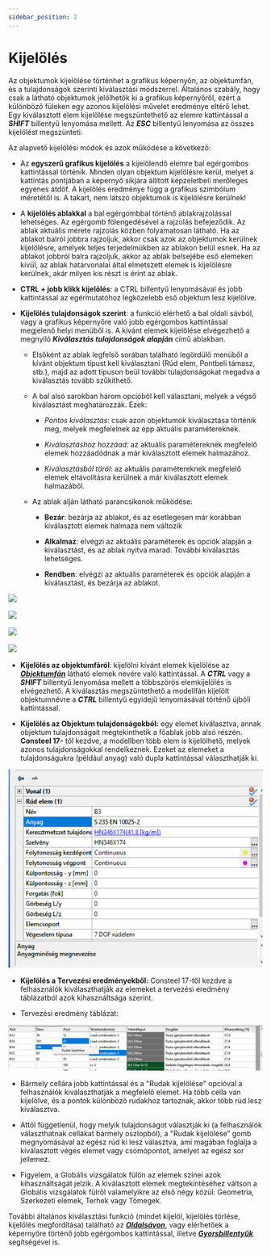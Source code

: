 ```yaml
---
sidebar_position: 2
---
```

# Kijelölés



Az objektumok kijelölése történhet a grafikus képernyőn, az objektumfán, és a tulajdonságok szerinti kiválasztási módszerrel. Általános szabály, hogy csak a látható objektumok jelölhetők ki a grafikus képernyőről, ezért a különböző füleken egy azonos kijelölési művelet eredménye eltérő lehet. Egy kiválasztott elem kijelölése megszüntethető az elemre kattintással a _**SHIFT**_ billentyű lenyomása mellett. Az _**ESC**_ billentyű lenyomása az összes kijelölést megszünteti.

Az alapvető kijelölési módok és azok működése a következő:


- Az **egyszerű grafikus kijelölés** a kijelölendő elemre bal egérgombos kattintással történik. Minden olyan objektum kijelölésre kerül, melyet a kattintás pontjában a képernyő síkjára állított képzeletbeli merőleges egyenes átdöf. A kijelölés eredménye függ a grafikus szimbólum méretétől is. A takart, nem látszó objektumok is kijelölésre kerülnek!


* A **kijelölés ablakkal** a bal egérgombbal történő ablakrajzolással lehetséges. Az egérgomb fölengedésével a rajzolás befejeződik. Az ablak aktuális mérete rajzolás közben folyamatosan látható. Ha az ablakot balról jobbra rajzoljuk, akkor csak azok az objektumok kerülnek kijelölésre, amelyek teljes terjedelmükben az ablakon belül esnek. Ha az ablakot jobbról balra rajzoljuk, akkor az ablak belsejébe eső elemeken kívül, az ablak határvonalai által elmetszett elemek is kijelölésre kerülnek, akár milyen kis részt is érint az ablak.


- **CTRL + jobb klikk kijelölés**: a CTRL billentyű lenyomásával és jobb kattintással az egérmutatóhoz legközelebb eső objektum lesz kijelölve.



* **Kijelölés tulajdonságok szerint**: a funkció elérhető a bal oldali sávból, vagy a grafikus képernyőre való jobb egérgombos kattintással megjelenő helyi menüből is. A kívánt elemek kijelölése elvégezhető a megnyíló **_Kiválasztás tulajdonságok alapján_** című ablakban.

  - Elsőként az ablak legfelső sorában található legördülő menüből a kívánt objektum típust kell kiválasztani (Rúd elem, Pontbeli támasz, stb.), majd az adott típuson beül további tulajdonságokat megadva a kiválasztás tovább szűkíthető.


  - A bal alsó sarokban három opcióból kell választani, melyek a végső kiválasztást meghatározzák. Ezek:

    - _Pontos kiválasztás_: csak azon objektumok kiválasztása történik meg, melyek megfelelnek az épp aktuális paramétereknek.
  
    - _Kiválasztáshoz hozzáad_: az aktuális paramétereknek megfelelő elemek hozzáadódnak a már kiválasztott elemek halmazához.
    
    - _Kiválasztásból töröl_: az aktuális paramétereknek megfelelő elemek eltávolításra kerülnek a már kiválasztott elemek halmazából.


  * Az ablak alján látható parancsikonok működése:

    - **Bezár**: bezárja az ablakot, és az esetlegesen már korábban kiválasztott elemek halmaza nem változik
   
    - **Alkalmaz**: elvégzi az aktuális paraméterek és opciók alapján a kiválasztást, és az ablak nyitva marad. További kiválasztás lehetséges.
   
    - **Rendben**: elvégzi az aktuális paraméterek és opciók alapján a kiválasztást, és bezárja az ablakot.

[![](https://www.Consteelsoftware.com/wp-content/uploads/2022/02/kivalasztas_oldalsav_tulajdonsag.png)](./img/wp-content-uploads-2022-02-kivalasztas_oldalsav_tulajdonsag.png)

[![](https://www.Consteelsoftware.com/wp-content/uploads/2022/02/kivalasztas_helyi_menu_tulajdonsag.png)](./img/wp-content-uploads-2022-02-kivalasztas_helyi_menu_tulajdonsag.png)

[![](https://www.Consteelsoftware.com/wp-content/uploads/2022/02/kivalasztas_tulajdonsag.png)](./img/wp-content-uploads-2022-02-kivalasztas_tulajdonsag.png)

[![](https://www.Consteelsoftware.com/wp-content/uploads/2021/04/4-3-selection-3.png)](./img/wp-content-uploads-2021-04-4-3-selection-3.png)

 <!-- wp:list-item -->
- **Kijelölés az objektumfáról**: kijelölni kívánt elemek kijelölése az [_**Objektumfán**_](../1_0_general-description/1_2_the-main-window.md#objektumfa-objektum-tulajdonságok-és-diagnosztika-ablakok) látható elemek nevére való kattintással. A _**CTRL**_ vagy a _**SHIFT**_ billentyű lenyomása mellett a többszörös elemkijelölés is elvégezhető. A kiválasztás megszüntethető a modellfán kijelölt objektumnévre a _**CTRL**_ billentyű egyidejű lenyomásával történő újbóli kattintással.

- **Kijelölés az Objektum tulajdonságokból:** egy elemet kiválasztva, annak objektum tulajdonságait megtekinthetik a főablak jobb alsó részén. **Consteel 17-** től kezdve, a modellben több elem is kijelölhető, melyek azonos tulajdonságokkal rendelkeznek. Ezeket az elemeket a tulajdonságukra (például anyag) való dupla kattintással választhatják ki.

![](./img/wp-content-uploads-2024-02-HU-3.2.-Object-property-selection-3.png)

- **Kijelölés a Tervezési eredményekből:** Consteel 17-től kezdve a felhasználók kiválaszthatják az elemeket a tervezési eredmény táblázatból azok kihasználtsága szerint.

- Tervezési eredmény táblázat:

![](./img/wp-content-uploads-2024-02-HU-3.2-Selection-cells-3-1024x185.png)


- Bármely cellára jobb kattintással és a "Rudak kijelölése" opcióval a felhasználók kiválaszthatják a megfelelő elemet. Ha több cella van kijelölve, és a pontok különböző rudakhoz tartoznak, akkor több rúd lesz kiválasztva.

- Attól függetlenül, hogy melyik tulajdonságot választják ki (a felhasználók választhatnak cellákat bármely oszlopból), a "Rudak kijelölése” gomb megnyomásával az egész rúd ki lesz választva, ami magában foglalja a kiválasztott véges elemet vagy csomópontot, amelyet az egész sor jellemez.

- Figyelem, a Globális vizsgálatok fülön az elemek színei azok kihasználtságát jelzik. A kiválasztott elemek megtekintéséhez váltson a Globális vizsgálatok fülről valamelyikre az első négy közül: Geometria, Szerkezeti elemek, Terhek vagy Tömegek.


További általános kiválasztási funkció (mindet kijelöl, kijelölés törlése, kijelölés megfordítása) található az **_[Oldalsávon](../1_0_general-description/1_2_the-main-window.md#oldalsáv)_**, vagy elérhetőek a képernyőre történő jobb egérgombos kattintással, illetve _[**Gyorsbillentyűk**](../1_0_general-description/1_5_hot-keys.md)_ segítségével is.